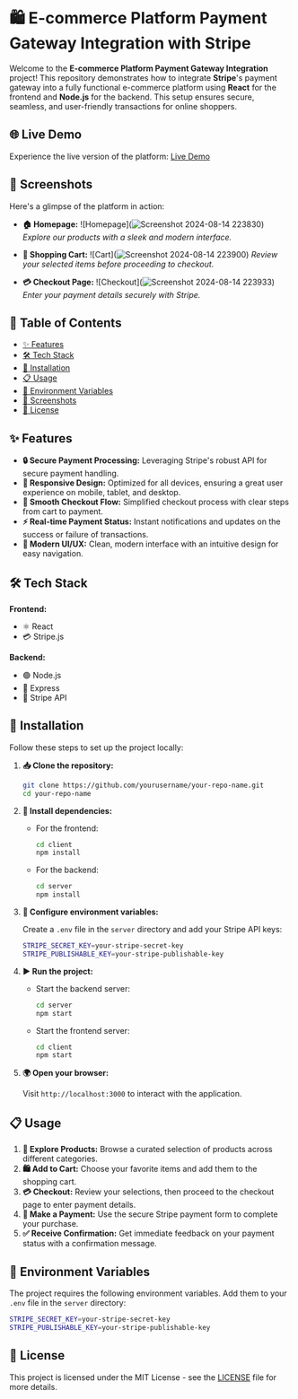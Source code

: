 # 🛍️ E-commerce Platform Payment Gateway Integration with Stripe

Welcome to the **E-commerce Platform Payment Gateway Integration** project! This repository demonstrates how to integrate **Stripe**'s payment gateway into a fully functional e-commerce platform using **React** for the frontend and **Node.js** for the backend. This setup ensures secure, seamless, and user-friendly transactions for online shoppers.

## 🌐 Live Demo

Experience the live version of the platform: [Live Demo]((https://stripe-2n40ziinx-shivshankar-yadavs-projects.vercel.app/))

## 📸 Screenshots

Here's a glimpse of the platform in action:

- **🏠 Homepage:**
  ![Homepage](![Screenshot 2024-08-14 223830](https://github.com/user-attachments/assets/31f1b1fa-30b4-427a-9f0d-f71d1205ef28))
  *Explore our products with a sleek and modern interface.*

- **🛒 Shopping Cart:**
  ![Cart](![Screenshot 2024-08-14 223900](https://github.com/user-attachments/assets/823a14b8-ed8b-4c1f-a76d-57254dec5e52))
  *Review your selected items before proceeding to checkout.*

- **💳 Checkout Page:**
  ![Checkout](![Screenshot 2024-08-14 223933](https://github.com/user-attachments/assets/863034a4-2bad-47a4-b756-647608d436ae))
  *Enter your payment details securely with Stripe.*
  

## 📖 Table of Contents

- [✨ Features](#-features)
- [🛠️ Tech Stack](#%EF%B8%8F-tech-stack)
- [🚀 Installation](#-installation)
- [📋 Usage](#-usage)
- [🔐 Environment Variables](#-environment-variables)
- [📸 Screenshots](#-screenshots)
- [📜 License](#-license)

## ✨ Features

- **🔒 Secure Payment Processing:** Leveraging Stripe's robust API for secure payment handling.
- **📱 Responsive Design:** Optimized for all devices, ensuring a great user experience on mobile, tablet, and desktop.
- **🛒 Smooth Checkout Flow:** Simplified checkout process with clear steps from cart to payment.
- **⚡ Real-time Payment Status:** Instant notifications and updates on the success or failure of transactions.
- **🎨 Modern UI/UX:** Clean, modern interface with an intuitive design for easy navigation.

## 🛠️ Tech Stack

**Frontend:**
- ⚛️ React
- 💳 Stripe.js

**Backend:**
- 🟢 Node.js
- 🚂 Express
- 🔐 Stripe API

## 🚀 Installation

Follow these steps to set up the project locally:

1. **📥 Clone the repository:**
   ```bash
   git clone https://github.com/yourusername/your-repo-name.git
   cd your-repo-name
   ```

2. **🔧 Install dependencies:**

   - For the frontend:
     ```bash
     cd client
     npm install
     ```

   - For the backend:
     ```bash
     cd server
     npm install
     ```

3. **📝 Configure environment variables:**

   Create a `.env` file in the `server` directory and add your Stripe API keys:
   ```bash
   STRIPE_SECRET_KEY=your-stripe-secret-key
   STRIPE_PUBLISHABLE_KEY=your-stripe-publishable-key
   ```

4. **▶️ Run the project:**

   - Start the backend server:
     ```bash
     cd server
     npm start
     ```

   - Start the frontend server:
     ```bash
     cd client
     npm start
     ```

5. **🌍 Open your browser:**

   Visit `http://localhost:3000` to interact with the application.

## 📋 Usage

1. **🛒 Explore Products:** Browse a curated selection of products across different categories.
2. **🛍️ Add to Cart:** Choose your favorite items and add them to the shopping cart.
3. **💳 Checkout:** Review your selections, then proceed to the checkout page to enter payment details.
4. **💸 Make a Payment:** Use the secure Stripe payment form to complete your purchase.
5. **✅ Receive Confirmation:** Get immediate feedback on your payment status with a confirmation message.

## 🔐 Environment Variables

The project requires the following environment variables. Add them to your `.env` file in the `server` directory:

```bash
STRIPE_SECRET_KEY=your-stripe-secret-key
STRIPE_PUBLISHABLE_KEY=your-stripe-publishable-key
```

## 📜 License

This project is licensed under the MIT License - see the [LICENSE](LICENSE) file for more details.
